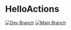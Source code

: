 # HelloActions

[![Dev Branch](https://github.com/mrprajesh/HelloActions/actions/workflows/dev.yml/badge.svg)](https://github.com/mrprajesh/HelloActions/actions/workflows/dev.yml)
[![Main Branch](https://github.com/mrprajesh/HelloActions/actions/workflows/main.yml/badge.svg)](https://github.com/mrprajesh/HelloActions/actions/workflows/main.yml)
